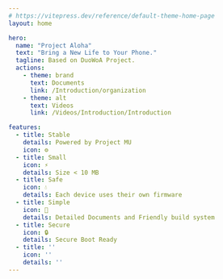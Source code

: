 ```yaml
---
# https://vitepress.dev/reference/default-theme-home-page
layout: home

hero:
  name: "Project Aloha"
  text: "Bring a New Life to Your Phone."
  tagline: Based on DuoWoA Project.
  actions:
    - theme: brand
      text: Documents
      link: /Introduction/organization
    - theme: alt
      text: Videos
      link: /Videos/Introduction/Introduction

features:
  - title: Stable
    details: Powered by Project MU
    icon: ⚙️
  - title: Small
    icon: ⚡
    details: Size < 10 MB
  - title: Safe
    icon: 💧
    details: Each device uses their own firmware
  - title: Simple
    icon: 📗
    details: Detailed Documents and Friendly build system
  - title: Secure
    icon: 🔒
    details: Secure Boot Ready
  - title: ''
    icon: ''
    details: ''
---
```


